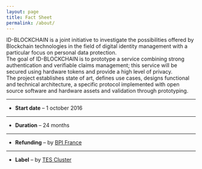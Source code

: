 ```yaml
---
layout: page
title: Fact Sheet
permalink: /about/
---
```


ID-BLOCKCHAIN is a joint initiative to investigate the possibilities offered by Blockchain technologies in the field of digital identity management with a particular focus on personal data protection.
<br />
The goal of ID-BLOCKCHAIN is to prototype a service combining strong authentication and verifiable claims management; this service will be secured using hardware tokens and provide a high level of privacy.
<br />
The project establishes state of art, defines use cases, designs functional and technical architecture, a specific protocol implemented with open source software and hardware assets and validation through prototyping.



<div>
    <hr>
    <ul>
      <li><b>Start date</b>&nbsp;–&nbsp;1 october 2016</li>
    </ul>
    <hr>
    <ul>
      <li><b>Duration</b>&nbsp;–&nbsp;24 months</li>
    </ul>
    <hr>
    <ul>
      <li><b>Refunding</b>&nbsp;–&nbsp;by <a href="http://www.bpifrance.fr/">BPI France</a><br></li>
    </ul>
    <hr>
    <ul>
      <li><b>Label</b>&nbsp;–&nbsp;by <a href="http://www.pole-tes.com/">TES Cluster</a><br></li>
    </ul>
  </div>
